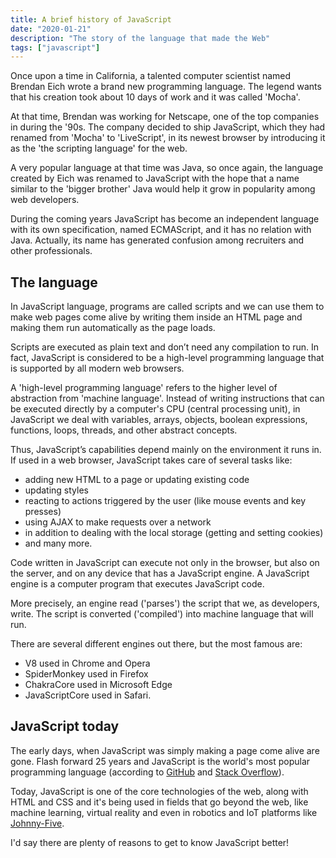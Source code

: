 ```yaml
---
title: A brief history of JavaScript
date: "2020-01-21"
description: "The story of the language that made the Web"
tags: ["javascript"]
---
```


Once upon a time in California, a talented computer scientist named Brendan Eich wrote a brand new programming language.
The legend wants that his creation took about 10 days of work and it was called 'Mocha'.

At that time, Brendan was working for Netscape, one of the top companies in during the '90s.
The company decided to ship JavaScript, which they had renamed from 'Mocha' to 'LiveScript', in its newest browser by introducing it as the 'the scripting language' for the web.

A very popular language at that time was Java, so once again, the language created by Eich was renamed to JavaScript with the hope that a name similar to the 'bigger brother' Java would help it grow in popularity among web developers.

During the coming years JavaScript has become an independent language with its own specification, named ECMAScript, and it has no relation with Java.
Actually, its name has generated confusion among recruiters and other professionals.

## The language

In JavaScript language, programs are called scripts and we can use them to make web pages come alive by writing them inside an HTML page and making them run automatically as the page loads.

Scripts are executed as plain text and don’t need any compilation to run.
In fact, JavaScript is considered to be a high-level programming language that is supported by all modern web browsers.

A 'high-level programming language' refers to the higher level of abstraction from 'machine language'.
Instead of writing instructions that can be executed directly by a computer's CPU (central processing unit), in JavaScript we deal with variables, arrays, objects, boolean expressions, functions, loops, threads, and other abstract concepts.

Thus, JavaScript’s capabilities depend mainly on the environment it runs in.
If used in a web browser, JavaScript takes care of several tasks like:

- adding new HTML to a page or updating existing code
- updating styles
- reacting to actions triggered by the user (like mouse events and key presses)
- using AJAX to make requests over a network
- in addition to dealing with the local storage (getting and setting cookies)
- and many more.

Code written in JavaScript can execute not only in the browser, but also on the server, and on any device that has a JavaScript engine.
A JavaScript engine is a computer program that executes JavaScript code.

More precisely, an engine read ('parses') the script that we, as developers, write.
The script is converted ('compiled') into machine language that will run.

There are several different engines out there, but the most famous are:

- V8 used in Chrome and Opera
- SpiderMonkey used in Firefox
- ChakraCore used in Microsoft Edge
- JavaScriptCore used in Safari.

## JavaScript today

The early days, when JavaScript was simply making a page come alive are gone.
Flash forward 25 years and JavaScript is the world's most popular programming language (according to [GitHub](https://octoverse.github.com) and [Stack Overflow](https://insights.stackoverflow.com/survey/2019)).

Today, JavaScript is one of the core technologies of the web, along with HTML and CSS and it's being used in fields that go beyond the web, like machine learning, virtual reality and even in robotics and IoT platforms like [Johnny-Five](http://johnny-five.io).

I'd say there are plenty of reasons to get to know JavaScript better!
